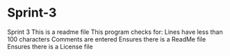 # Sprint-3
Sprint 3
This is a readme file
This program checks for:
Lines have less than 100 characters
Comments are entered
Ensures there is a ReadMe file
Ensures there is a License file
